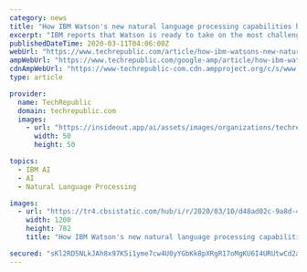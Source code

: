 ```yaml
---
category: news
title: "How IBM Watson's new natural language processing capabilities helps business users"
excerpt: "IBM reports that Watson is ready to take on the most challenging aspects of the English language. New natural language processing (NLP) capabilities will be added to the artificial intelligence platform later this year to allow businesses to identify and analyze some of the most challenging aspects of human language. IBM has been developing ..."
publishedDateTime: 2020-03-11T04:06:00Z
webUrl: "https://www.techrepublic.com/article/how-ibm-watsons-new-natural-language-processing-capabilities-helps-business-users/"
ampWebUrl: "https://www.techrepublic.com/google-amp/article/how-ibm-watsons-new-natural-language-processing-capabilities-helps-business-users/"
cdnAmpWebUrl: "https://www-techrepublic-com.cdn.ampproject.org/c/s/www.techrepublic.com/google-amp/article/how-ibm-watsons-new-natural-language-processing-capabilities-helps-business-users/"
type: article

provider:
  name: TechRepublic
  domain: techrepublic.com
  images:
    - url: "https://insideout.app/ai/assets/images/organizations/techrepublic.com-50x50.jpg"
      width: 50
      height: 50

topics:
  - IBM AI
  - AI
  - Natural Language Processing

images:
  - url: "https://tr4.cbsistatic.com/hub/i/r/2020/03/10/d48ad02c-9a8d-41ce-9baf-ec8d046158b5/resize/1200x/11580c597b4bb6158ad17bab6a2a0b59/screen-shot-2020-03-10-at-10-31-22-am.png"
    width: 1200
    height: 782
    title: "How IBM Watson's new natural language processing capabilities helps business users"

secured: "sKl2RD5NLkJAh8x97K5i1yme7cw4U0yYGbKk8pXRgR17oMgKU6I4URUtwCd2a1Pge74Zm7BxFZhTCIoMHZ9FdB3v05zPC3cVK4nLnDZYYMuHuL6E12AYxnK+u3/wRVg2Lg6FjvYyuAO9FkSlu8rE9feH6nwzMlC+RHaATY/ss04wsV5jW+NEo97vuIWZz75GzujKAl1JZOUvjrnhB/jRMaU1vr3CS6OqvycAXUHUA2Jh0sOUAZiWQx5SJTDCdI+vNBJyIUPeFguzq+Js+eHT8e5qas7G8CTX7sFAg5sWic3v/ZAXEwdyR4ZBWcEEbVF9;eh/p5TlfIa/mcbyZ3f9DzQ=="
---
```


